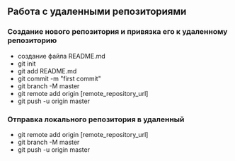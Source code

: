 ## Работа с удаленными репозиториями

### Создание нового репозитория и привязка его к удаленному репозиторию

* создание файла README.md
* git init
* git add README.md
* git commit -m "first commit"
* git branch -M master
* git remote add origin [remote_repository_url]
* git push -u origin master


### Отправка локального репозитория в удаленный
* git remote add origin [remote_repository_url]
* git branch -M master
* git push -u origin master
